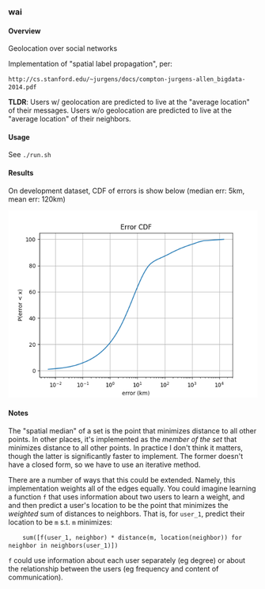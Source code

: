 ### wai

#### Overview

Geolocation over social networks

Implementation of "spatial label propagation", per:

    http://cs.stanford.edu/~jurgens/docs/compton-jurgens-allen_bigdata-2014.pdf

__TLDR__: Users w/ geolocation are predicted to live at the "average location" of their messages.  Users w/o geolocation are predicted to live at the "average location" of their neighbors.

#### Usage

See `./run.sh`

#### Results

On development dataset, CDF of errors is show below (median err: 5km, mean err: 120km)

![Error CDF](results.png)

#### Notes

The "spatial median" of a set is the point that minimizes distance to all other points.  In other places, it's implemented as the _member of the set_ that minimizes distance to all other points.  In practice I don't think it matters, though the latter is significantly faster to implement.  The former doesn't have a closed form, so we have to use an iterative method.

There are a number of ways that this could be extended.  Namely, this implementation weights all of the edges equally.  You could imagine learning a function `f` that uses information about two users to learn a weight, and
and then predict a user's location to be  the point that minimizes the _weighted_ sum of distances to neighbors. That is,
for `user_1`, predict their location to be `m` s.t. `m` minimizes:
```
    sum([f(user_1, neighbor) * distance(m, location(neighbor)) for neighbor in neighbors(user_1)])
```

`f` could use information about each user separately (eg degree) or about the relationship between the users (eg frequency and content of communication).
